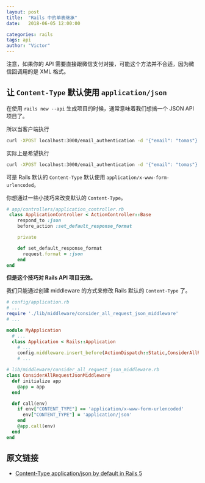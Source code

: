 ```yaml
---
layout: post
title:  "Rails 中的单表继承"
date:   2018-06-05 12:00:00

categories: rails
tags: api
author: "Victor"
---
```


注意，如果你的 API 需要直接跟微信支付对接，可能这个方法并不合适，因为微信回调用的是 XML 格式。

## 让 `Content-Type` 默认使用 `application/json`

在使用 `rails new --api` 生成项目的时候，通常意味着我们想搞一个 JSON API 项目了。

所以当客户端执行

```bash
curl -XPOST localhost:3000/email_authentication -d '{"email": "tomas"}'
```

实际上是希望执行

```bash
curl -XPOST localhost:3000/email_authentication -d '{"email": "tomas"}' -H 'Content-Type: application/json'
```

可是 Rails 默认的 `Content-Type` 默认使用  `application/x-www-form-urlencoded`。

你想通过一些小技巧来改变默认的 `Content-Type`。

```ruby
# app/controllers/application_controller.rb
 class ApplicationController < ActionController::Base
    respond_to :json
    before_action :set_default_response_format

    private

    def set_default_response_format
      request.format = :json
    end
end
```

**但是这个技巧对 Rails API 项目无效。**

我们只能通过创建 middleware 的方式来修改 Rails 默认的 `Content-Type` 了。

```ruby
# config/application.rb
# ...
require './lib/middleware/consider_all_request_json_middleware'
# ...

module MyApplication
  # ...
  class Application < Rails::Application
    # ...
    config.middleware.insert_before(ActionDispatch::Static,ConsiderAllRequestJsonMiddleware)
    # ...
```

```ruby
# lib/middleware/consider_all_request_json_middleware.rb
class ConsiderAllRequestJsonMiddleware
  def initialize app
    @app = app
  end

  def call(env)
    if env["CONTENT_TYPE"] == 'application/x-www-form-urlencoded'
      env["CONTENT_TYPE"] = 'application/json'
    end
    @app.call(env)
  end
end
```

## 原文链接

* [Content-Type application/json by default in Rails 5
](https://blog.eq8.eu/til/content-type-applicationjson-by-default-in-rails-5.html)
